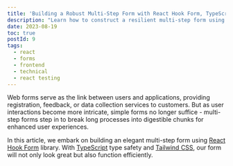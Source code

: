 ```yaml
---
title: 'Building a Robust Multi-Step Form with React Hook Form, TypeScript, and Tailwind CSS'
description: "Learn how to construct a resilient multi-step form using React Hook Form, TypeScript, and Tailwind CSS. Furthermore, we'll integrate sophisticated enhancements such as seamless transitions, accessibility features, and comprehensive tests utilising react-testing-library."
date: 2023-08-19
toc: true
postId: 9
tags:
  - react
  - forms
  - frontend
  - technical
  - react testing
---
```


Web forms serve as the link between users and applications, providing registration, feedback, or data collection services to customers. But as user interactions become more intricate, simple forms no longer suffice - multi-step forms step in to break long processes into digestible chunks for enhanced user experiences.

In this article, we embark on building an elegant multi-step form using [React Hook Form](https://www.react-hook-form.com/) library. With [TypeScript](https://www.typescriptlang.org/) type safety and [Tailwind CSS](https://tailwindcss.com/), our form will not only look great but also function efficiently.

